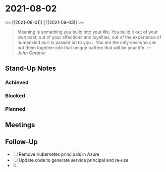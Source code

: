 # 2021-08-02

<< [[2021-08-01]] | [[2021-08-03]] >>

> Meaning is something you build into your life. You build it out of your own past, out of your affections and loyalties, out of the experience of humankind as it is passed on to you... You are the only one who can put them together into that unique pattern that will be your life.
> &mdash; <cite>John Gardner</cite>

## Stand-Up Notes

### Achieved
### Blocked
### Planned

## Meetings

## Follow-Up
- [ ] Remove Kubernetes principals in Azure
- [ ] Update code to generate service principal and re-use
- [ ] 